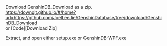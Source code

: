 Download GenshinDB_Download as a zip.  
https://downgit.github.io/#/home?url=https://github.com/JoelLeeJie/GenshinDatabase/tree/download/GenshinDB_Download  
or [Code][Download Zip]

Extract, and open either setup.exe or GenshinDB-WPF.exe
